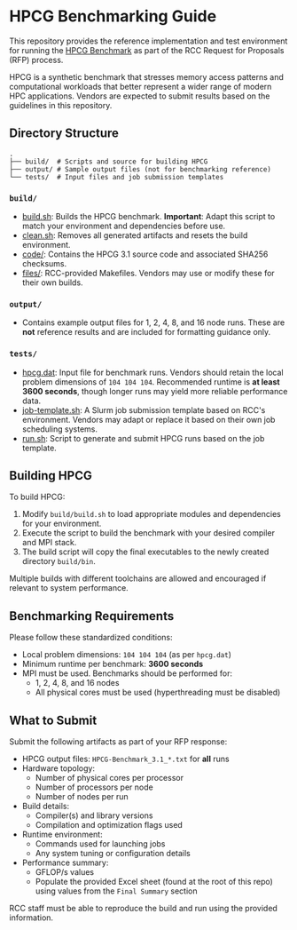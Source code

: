 # HPCG Benchmarking Guide

This repository provides the reference implementation and test environment for
running the [HPCG Benchmark](https://hpcg-benchmark.org/) as part of the RCC
Request for Proposals (RFP) process.

HPCG is a synthetic benchmark that stresses memory access patterns and
computational workloads that better represent a wider range of modern HPC
applications. Vendors are expected to submit results based on the guidelines in
this repository.

## Directory Structure

```
.
├── build/  # Scripts and source for building HPCG
├── output/ # Sample output files (not for benchmarking reference)
└── tests/  # Input files and job submission templates
```

### `build/`

- [build.sh](build/build.sh): Builds the HPCG benchmark.  **Important**: Adapt
  this script to match your environment and dependencies before use.
- [clean.sh](build/clean.sh): Removes all generated artifacts and resets the
  build environment.
- [code/](build/code): Contains the HPCG 3.1 source code and associated SHA256
  checksums.
- [files/](build/files): RCC-provided Makefiles. Vendors may use or modify
  these for their own builds.

### `output/`

- Contains example output files for 1, 2, 4, 8, and 16 node runs.  These are
  **not** reference results and are included for formatting guidance only.

### `tests/`

- [hpcg.dat](tests/hpcg.dat): Input file for benchmark runs. Vendors should
  retain the local problem dimensions of `104 104 104`. Recommended runtime is
  **at least 3600 seconds**, though longer runs may yield more reliable
  performance data.
- [job-template.sh](tests/job-template.sh): A Slurm job submission template
  based on RCC's environment. Vendors may adapt or replace it based on their
  own job scheduling systems.
- [run.sh](tests/run.sh): Script to generate and submit HPCG runs based on the
  job template.

## Building HPCG

To build HPCG:

1. Modify `build/build.sh` to load appropriate modules and dependencies for
   your environment.
2. Execute the script to build the benchmark with your desired compiler and MPI
   stack.
3. The build script will copy the final executables to the newly created
   directory `build/bin`.

Multiple builds with different toolchains are allowed and encouraged if
relevant to system performance.

## Benchmarking Requirements

Please follow these standardized conditions:

- Local problem dimensions: `104 104 104` (as per `hpcg.dat`)
- Minimum runtime per benchmark: **3600 seconds**
- MPI must be used. Benchmarks should be performed for:
  - 1, 2, 4, 8, and 16 nodes
  - All physical cores must be used (hyperthreading must be disabled)

## What to Submit

Submit the following artifacts as part of your RFP response:

- HPCG output files: `HPCG-Benchmark_3.1_*.txt` for **all** runs
- Hardware topology:
  - Number of physical cores per processor
  - Number of processors per node
  - Number of nodes per run
- Build details:
  - Compiler(s) and library versions
  - Compilation and optimization flags used
- Runtime environment:
  - Commands used for launching jobs
  - Any system tuning or configuration details
- Performance summary:
  - GFLOP/s values
  - Populate the provided Excel sheet (found at the root of this repo) using
    values from the `Final Summary` section

RCC staff must be able to reproduce the build and run using the provided information.

